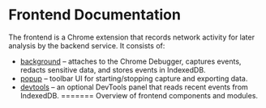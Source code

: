 # Frontend Documentation

The frontend is a Chrome extension that records network activity for later analysis by the backend service.
It consists of:

- [background](modules/background/) – attaches to the Chrome Debugger, captures events, redacts sensitive data, and stores events in IndexedDB.
- [popup](modules/popup/) – toolbar UI for starting/stopping capture and exporting data.
- [devtools](modules/devtools/) – an optional DevTools panel that reads recent events from IndexedDB.
=======
Overview of frontend components and modules.
